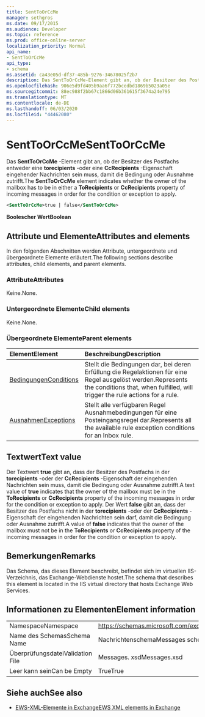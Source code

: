 ```yaml
---
title: SentToOrCcMe
manager: sethgros
ms.date: 09/17/2015
ms.audience: Developer
ms.topic: reference
ms.prod: office-online-server
localization_priority: Normal
api_name:
- SentToOrCcMe
api_type:
- schema
ms.assetid: ca43e05d-df37-485b-9276-34678025f2b7
description: Das SentToOrCcMe-Element gibt an, ob der Besitzer des Postfachs entweder eine torecipients-oder eine CcRecipients-Eigenschaft eingehender Nachrichten sein muss, damit die Bedingung oder Ausnahme zutrifft.
ms.openlocfilehash: 906e5d9fd405b9aa6f772bcedbd1869b5023a05e
ms.sourcegitcommit: 88ec988f2bb67c1866d06b361615f3674a24e795
ms.translationtype: MT
ms.contentlocale: de-DE
ms.lasthandoff: 06/03/2020
ms.locfileid: "44462080"
---
```

# <a name="senttoorccme"></a><span data-ttu-id="d0c7c-103">SentToOrCcMe</span><span class="sxs-lookup"><span data-stu-id="d0c7c-103">SentToOrCcMe</span></span>

<span data-ttu-id="d0c7c-104">Das **SentToOrCcMe** -Element gibt an, ob der Besitzer des Postfachs entweder eine **torecipients** -oder eine **CcRecipients** -Eigenschaft eingehender Nachrichten sein muss, damit die Bedingung oder Ausnahme zutrifft.</span><span class="sxs-lookup"><span data-stu-id="d0c7c-104">The **SentToOrCcMe** element indicates whether the owner of the mailbox has to be in either a **ToRecipients** or **CcRecipients** property of incoming messages in order for the condition or exception to apply.</span></span> 
  
```XML
<SentToOrCcMe>true | false</SentToOrCcMe>
```

 <span data-ttu-id="d0c7c-105">**Boolescher Wert**</span><span class="sxs-lookup"><span data-stu-id="d0c7c-105">**Boolean**</span></span>
## <a name="attributes-and-elements"></a><span data-ttu-id="d0c7c-106">Attribute und Elemente</span><span class="sxs-lookup"><span data-stu-id="d0c7c-106">Attributes and elements</span></span>

<span data-ttu-id="d0c7c-107">In den folgenden Abschnitten werden Attribute, untergeordnete und übergeordnete Elemente erläutert.</span><span class="sxs-lookup"><span data-stu-id="d0c7c-107">The following sections describe attributes, child elements, and parent elements.</span></span>
  
### <a name="attributes"></a><span data-ttu-id="d0c7c-108">Attribute</span><span class="sxs-lookup"><span data-stu-id="d0c7c-108">Attributes</span></span>

<span data-ttu-id="d0c7c-109">Keine.</span><span class="sxs-lookup"><span data-stu-id="d0c7c-109">None.</span></span>
  
### <a name="child-elements"></a><span data-ttu-id="d0c7c-110">Untergeordnete Elemente</span><span class="sxs-lookup"><span data-stu-id="d0c7c-110">Child elements</span></span>

<span data-ttu-id="d0c7c-111">Keine.</span><span class="sxs-lookup"><span data-stu-id="d0c7c-111">None.</span></span>
  
### <a name="parent-elements"></a><span data-ttu-id="d0c7c-112">Übergeordnete Elemente</span><span class="sxs-lookup"><span data-stu-id="d0c7c-112">Parent elements</span></span>

|<span data-ttu-id="d0c7c-113">**Element**</span><span class="sxs-lookup"><span data-stu-id="d0c7c-113">**Element**</span></span>|<span data-ttu-id="d0c7c-114">**Beschreibung**</span><span class="sxs-lookup"><span data-stu-id="d0c7c-114">**Description**</span></span>|
|:-----|:-----|
|[<span data-ttu-id="d0c7c-115">Bedingungen</span><span class="sxs-lookup"><span data-stu-id="d0c7c-115">Conditions</span></span>](conditions.md) <br/> |<span data-ttu-id="d0c7c-116">Stellt die Bedingungen dar, bei deren Erfüllung die Regelaktionen für eine Regel ausgelöst werden.</span><span class="sxs-lookup"><span data-stu-id="d0c7c-116">Represents the conditions that, when fulfilled, will trigger the rule actions for a rule.</span></span>  <br/> |
|[<span data-ttu-id="d0c7c-117">Ausnahmen</span><span class="sxs-lookup"><span data-stu-id="d0c7c-117">Exceptions</span></span>](exceptions.md) <br/> |<span data-ttu-id="d0c7c-118">Stellt alle verfügbaren Regel Ausnahmebedingungen für eine Posteingangsregel dar.</span><span class="sxs-lookup"><span data-stu-id="d0c7c-118">Represents all the available rule exception conditions for an Inbox rule.</span></span>  <br/> |
   
## <a name="text-value"></a><span data-ttu-id="d0c7c-119">Textwert</span><span class="sxs-lookup"><span data-stu-id="d0c7c-119">Text value</span></span>

<span data-ttu-id="d0c7c-120">Der Textwert **true** gibt an, dass der Besitzer des Postfachs in der **torecipients** -oder der **CcRecipients** -Eigenschaft der eingehenden Nachrichten sein muss, damit die Bedingung oder Ausnahme zutrifft.</span><span class="sxs-lookup"><span data-stu-id="d0c7c-120">A text value of **true** indicates that the owner of the mailbox must be in the **ToRecipients** or **CcRecipients** property of the incoming messages in order for the condition or exception to apply.</span></span> <span data-ttu-id="d0c7c-121">Der Wert **false** gibt an, dass der Besitzer des Postfachs nicht in der **torecipients** -oder der **CcRecipients** -Eigenschaft der eingehenden Nachrichten sein darf, damit die Bedingung oder Ausnahme zutrifft.</span><span class="sxs-lookup"><span data-stu-id="d0c7c-121">A value of **false** indicates that the owner of the mailbox must not be in the **ToRecipients** or **CcRecipients** property of the incoming messages in order for the condition or exception to apply.</span></span> 
  
## <a name="remarks"></a><span data-ttu-id="d0c7c-122">Bemerkungen</span><span class="sxs-lookup"><span data-stu-id="d0c7c-122">Remarks</span></span>

<span data-ttu-id="d0c7c-123">Das Schema, das dieses Element beschreibt, befindet sich im virtuellen IIS-Verzeichnis, das Exchange-Webdienste hostet.</span><span class="sxs-lookup"><span data-stu-id="d0c7c-123">The schema that describes this element is located in the IIS virtual directory that hosts Exchange Web Services.</span></span>
  
## <a name="element-information"></a><span data-ttu-id="d0c7c-124">Informationen zu Elementen</span><span class="sxs-lookup"><span data-stu-id="d0c7c-124">Element information</span></span>

|||
|:-----|:-----|
|<span data-ttu-id="d0c7c-125">Namespace</span><span class="sxs-lookup"><span data-stu-id="d0c7c-125">Namespace</span></span>  <br/> |https://schemas.microsoft.com/exchange/services/2006/messages  <br/> |
|<span data-ttu-id="d0c7c-126">Name des Schemas</span><span class="sxs-lookup"><span data-stu-id="d0c7c-126">Schema Name</span></span>  <br/> |<span data-ttu-id="d0c7c-127">Nachrichtenschema</span><span class="sxs-lookup"><span data-stu-id="d0c7c-127">Messages schema</span></span>  <br/> |
|<span data-ttu-id="d0c7c-128">Überprüfungsdatei</span><span class="sxs-lookup"><span data-stu-id="d0c7c-128">Validation File</span></span>  <br/> |<span data-ttu-id="d0c7c-129">Messages. xsd</span><span class="sxs-lookup"><span data-stu-id="d0c7c-129">Messages.xsd</span></span>  <br/> |
|<span data-ttu-id="d0c7c-130">Leer kann sein</span><span class="sxs-lookup"><span data-stu-id="d0c7c-130">Can be Empty</span></span>  <br/> |<span data-ttu-id="d0c7c-131">True</span><span class="sxs-lookup"><span data-stu-id="d0c7c-131">True</span></span>  <br/> |
   
## <a name="see-also"></a><span data-ttu-id="d0c7c-132">Siehe auch</span><span class="sxs-lookup"><span data-stu-id="d0c7c-132">See also</span></span>



- [<span data-ttu-id="d0c7c-133">EWS-XML-Elemente in Exchange</span><span class="sxs-lookup"><span data-stu-id="d0c7c-133">EWS XML elements in Exchange</span></span>](ews-xml-elements-in-exchange.md)

